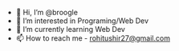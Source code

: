 - 👋 Hi, I’m @broogle
- 👀 I’m interested in Programing/Web Dev
- 🌱 I’m currently learning Web Dev
- 📫 How to reach me - rohitushir27@gmail.com

<!---
broogle/broogle is a ✨ special ✨ repository because its `README.md` (this file) appears on your GitHub profile.
You can click the Preview link to take a look at your changes.
--->
